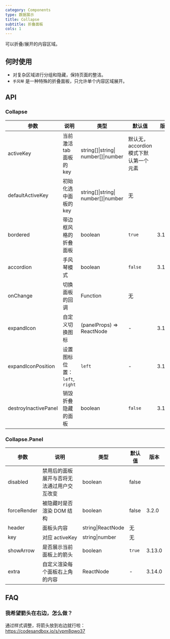 ```yaml
---
category: Components
type: 数据展示
title: Collapse
subtitle: 折叠面板
cols: 1
---
```


可以折叠/展开的内容区域。

## 何时使用

- 对复杂区域进行分组和隐藏，保持页面的整洁。
- `手风琴` 是一种特殊的折叠面板，只允许单个内容区域展开。

## API

### Collapse

| 参数 | 说明 | 类型 | 默认值 | 版本 |
| --- | --- | --- | --- | --- |
| activeKey | 当前激活 tab 面板的 key | string\[]\|string\| number\[]\|number | 默认无，accordion 模式下默认第一个元素 |  |
| defaultActiveKey | 初始化选中面板的 key | string\[]\|string\| number\[]\|number | 无 |  |
| bordered | 带边框风格的折叠面板 | boolean | `true` | 3.13.0 |
| accordion | 手风琴模式 | boolean | `false` | 3.13.0 |
| onChange | 切换面板的回调 | Function | 无 |  |
| expandIcon | 自定义切换图标 | (panelProps) => ReactNode | - | 3.13.0 |
| expandIconPosition | 设置图标位置： `left`, `right` | `left` | - | 3.17.0 |
| destroyInactivePanel | 销毁折叠隐藏的面板 | boolean | `false` | 3.13.0 |

### Collapse.Panel

| 参数        | 说明                                       | 类型              | 默认值 | 版本   |
| ----------- | ------------------------------------------ | ----------------- | ------ | ------ |
| disabled    | 禁用后的面板展开与否将无法通过用户交互改变 | boolean           | false  |        |
| forceRender | 被隐藏时是否渲染 DOM 结构                  | boolean           | false  | 3.2.0  |
| header      | 面板头内容                                 | string\|ReactNode | 无     |        |
| key         | 对应 activeKey                             | string\|number    | 无     |        |
| showArrow   | 是否展示当前面板上的箭头                   | boolean           | `true` | 3.13.0 |
| extra       | 自定义渲染每个面板右上角的内容             | ReactNode         | -      | 3.14.0 |

## FAQ

### 我希望箭头在右边，怎么做？

通过样式调整，将箭头放到右边就行啦：<https://codesandbox.io/s/vpm8qwo37>
